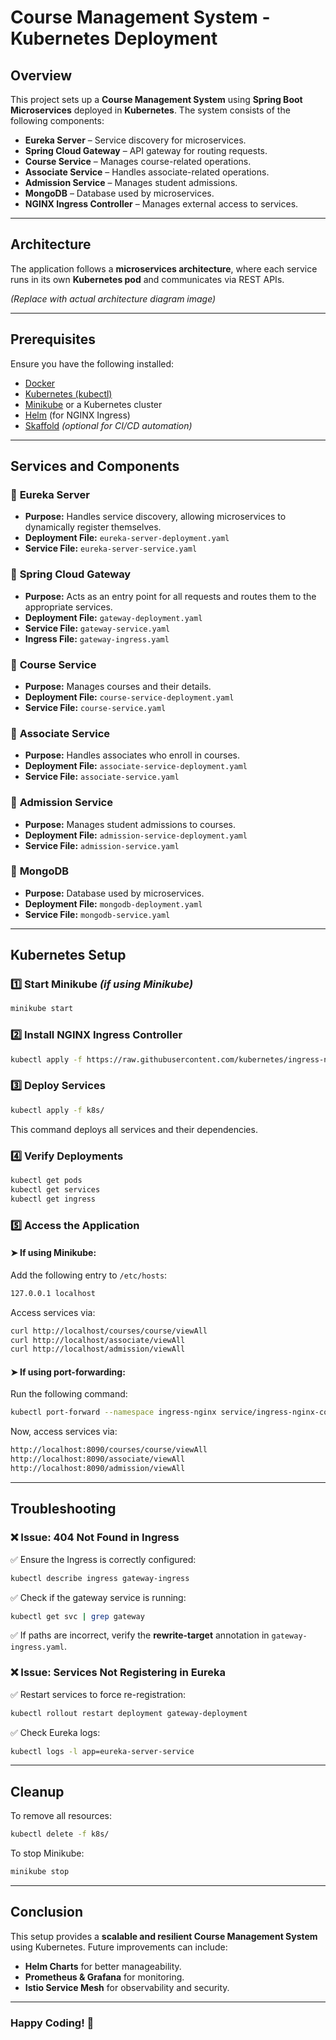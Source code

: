 # Course Management System - Kubernetes Deployment

## Overview
This project sets up a **Course Management System** using **Spring Boot Microservices** deployed in **Kubernetes**. The system consists of the following components:

- **Eureka Server** – Service discovery for microservices.
- **Spring Cloud Gateway** – API gateway for routing requests.
- **Course Service** – Manages course-related operations.
- **Associate Service** – Handles associate-related operations.
- **Admission Service** – Manages student admissions.
- **MongoDB** – Database used by microservices.
- **NGINX Ingress Controller** – Manages external access to services.

---

## Architecture
The application follows a **microservices architecture**, where each service runs in its own **Kubernetes pod** and communicates via REST APIs.

*(Replace with actual architecture diagram image)*

---

## Prerequisites
Ensure you have the following installed:

- [Docker](https://www.docker.com/)
- [Kubernetes (kubectl)](https://kubernetes.io/docs/tasks/tools/)
- [Minikube](https://minikube.sigs.k8s.io/docs/) or a Kubernetes cluster
- [Helm](https://helm.sh/) (for NGINX Ingress)
- [Skaffold](https://skaffold.dev/) *(optional for CI/CD automation)*

---

## Services and Components
### 📌 **Eureka Server**
- **Purpose:** Handles service discovery, allowing microservices to dynamically register themselves.
- **Deployment File:** `eureka-server-deployment.yaml`
- **Service File:** `eureka-server-service.yaml`

### 📌 **Spring Cloud Gateway**
- **Purpose:** Acts as an entry point for all requests and routes them to the appropriate services.
- **Deployment File:** `gateway-deployment.yaml`
- **Service File:** `gateway-service.yaml`
- **Ingress File:** `gateway-ingress.yaml`

### 📌 **Course Service**
- **Purpose:** Manages courses and their details.
- **Deployment File:** `course-service-deployment.yaml`
- **Service File:** `course-service.yaml`

### 📌 **Associate Service**
- **Purpose:** Handles associates who enroll in courses.
- **Deployment File:** `associate-service-deployment.yaml`
- **Service File:** `associate-service.yaml`

### 📌 **Admission Service**
- **Purpose:** Manages student admissions to courses.
- **Deployment File:** `admission-service-deployment.yaml`
- **Service File:** `admission-service.yaml`

### 📌 **MongoDB**
- **Purpose:** Database used by microservices.
- **Deployment File:** `mongodb-deployment.yaml`
- **Service File:** `mongodb-service.yaml`

---

## Kubernetes Setup
### 1️⃣ Start Minikube *(if using Minikube)*
```sh
minikube start
```

### 2️⃣ Install NGINX Ingress Controller
```sh
kubectl apply -f https://raw.githubusercontent.com/kubernetes/ingress-nginx/main/deploy/static/provider/cloud/deploy.yaml
```

### 3️⃣ Deploy Services
```sh
kubectl apply -f k8s/
```
This command deploys all services and their dependencies.

### 4️⃣ Verify Deployments
```sh
kubectl get pods
kubectl get services
kubectl get ingress
```

### 5️⃣ Access the Application
#### ➤ **If using Minikube:**
Add the following entry to `/etc/hosts`:
```sh
127.0.0.1 localhost
```
Access services via:
```sh
curl http://localhost/courses/course/viewAll
curl http://localhost/associate/viewAll
curl http://localhost/admission/viewAll
```

#### ➤ **If using port-forwarding:**
Run the following command:
```sh
kubectl port-forward --namespace ingress-nginx service/ingress-nginx-controller 8090:80
```
Now, access services via:
```sh
http://localhost:8090/courses/course/viewAll
http://localhost:8090/associate/viewAll
http://localhost:8090/admission/viewAll
```

---

## Troubleshooting
### ❌ **Issue: 404 Not Found in Ingress**
✅ Ensure the Ingress is correctly configured:
```sh
kubectl describe ingress gateway-ingress
```
✅ Check if the gateway service is running:
```sh
kubectl get svc | grep gateway
```
✅ If paths are incorrect, verify the **rewrite-target** annotation in `gateway-ingress.yaml`.

### ❌ **Issue: Services Not Registering in Eureka**
✅ Restart services to force re-registration:
```sh
kubectl rollout restart deployment gateway-deployment
```
✅ Check Eureka logs:
```sh
kubectl logs -l app=eureka-server-service
```

---

## Cleanup
To remove all resources:
```sh
kubectl delete -f k8s/
```
To stop Minikube:
```sh
minikube stop
```

---

## Conclusion
This setup provides a **scalable and resilient Course Management System** using Kubernetes. Future improvements can include:
- **Helm Charts** for better manageability.
- **Prometheus & Grafana** for monitoring.
- **Istio Service Mesh** for observability and security.
---

### **Happy Coding! 🚀**

